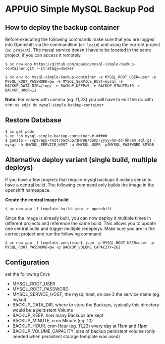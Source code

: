 # APPUiO Simple MySQL Backup Pod

## How to deploy the backup container
Before executing the following commands make sure that you are logged into Openshift via the commandline (`oc login`) and using the correct project (`oc project`). The mysql service doesn't have to be located in the same project, if you can access it remotely.

```
$ oc new-app https://github.com/appuio/mysql-simple-backup-container.git --strategy=docker

$ oc env dc mysql-simple-backup-container -e MYSQL_ROOT_USER=user -e MYSQL_ROOT_PASSWORD=pw -e MYSQL_SERVICE_HOST=mysql -e BACKUP_DATA_DIR=/tmp/ -e BACKUP_KEEP=5 -e BACKUP_MINUTE=10 -e BACKUP_HOUR=11
```
**Note:** For values with comma (eg. 11,23) you will have to edit the dc with vim: `oc edit dc mysql-simple-backup-container`

## Restore Database
```
$ oc get pods
$ oc rsh mysql-simple-backup-container-#-#####
$ gunzip < /opt/app-root/backup/$MYDB/dump-yyyy-mm-dd-hh-mm.sql.gz | mysql -h $MYSQL_SERVICE_HOST -u $MYSQL_USER -p$MYSQL_PASSWORD $MYDB
```

## Alternative deploy variant (single build, multiple deploys)
If you have a few projects that require mysql backups it makes sense to have a central build. The following command only builds the image in the openshift namespace.

**Create the central image build**
```
$ oc new-app -f template-build.json -n openshift
```
Since the image is already built, you can now deploy it multiple times in different projects and reference the same build. This allows you to update one central build and trigger multiple redeploys. Make sure you are in the correct project and run the following command.
```
$ oc new-app -f template-persistent.json -p MYSQL_ROOT_USER=user -p MYSQL_ROOT_PASSWORD=pw -p BACKUP_VOLUME_CAPACITY=2Gi
```

## Configuration

set the following Envs

* MYSQL_ROOT_USER
* MYSQL_ROOT_PASSWORD
* MYSQL_SERVICE_HOST, the mysql host, on ose 3 the service name (eg. mysql)
* BACKUP_DATA_DIR, where to store the Backups, typically this directory would be a persistent Volume
* BACKUP_KEEP, how many Backups are kept
* BACKUP_MINUTE, cron Minute (eg. 10)
* BACKUP_HOUR, cron Hour (eg. 11,23) every day at 11am and 11pm
* BACKUP_VOLUME_CAPACITY, size of backup persistent volume (only needed when persistent storage template was used)
